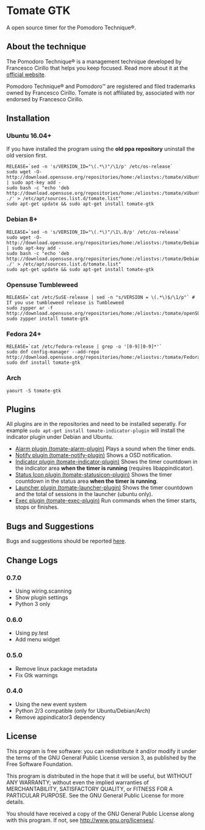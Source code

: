 Tomate GTK
==========

A open source timer for the Pomodoro Technique®.

About the technique
-------------------

The Pomodoro Technique® is a management technique developed by Francesco Cirillo that helps you keep focused.
Read more about it at the [official website](http://pomodorotechnique.com/).

Pomodoro Technique® and Pomodoro™ are registered and filed trademarks owned by Francesco Cirillo.
Tomate is not affiliated by, associated with nor endorsed by Francesco Cirillo.

Installation
------------

### Ubuntu 16.04+

If you have installed the program using the **old ppa repository** uninstall the old version first.

    RELEASE=`sed -n 's/VERSION_ID="\(.*\)"/\1/p' /etc/os-release`
    sudo wget -O- http://download.opensuse.org/repositories/home:/eliostvs:/tomate/xUbuntu_$RELEASE/Release.key | sudo apt-key add -
    sudo bash -c "echo 'deb http://download.opensuse.org/repositories/home:/eliostvs:/tomate/xUbuntu_$RELEASE/ ./' > /etc/apt/sources.list.d/tomate.list"
    sudo apt-get update && sudo apt-get install tomate-gtk

### Debian 8+

    RELEASE=`sed -n 's/VERSION_ID="\(.*\)"/\1\.0/p' /etc/os-release`
    sudo wget -O- http://download.opensuse.org/repositories/home:/eliostvs:/tomate/Debian_$RELEASE/Release.key | sudo apt-key add -
    sudo bash -c "echo 'deb http://download.opensuse.org/repositories/home:/eliostvs:/tomate/Debian_$RELEASE/ ./' > /etc/apt/sources.list.d/tomate.list"
    sudo apt-get update && sudo apt-get install tomate-gtk

### Opensuse Tumbleweed

    RELEASE=`cat /etc/SuSE-release | sed -n "s/VERSION = \(.*\)$/\1/p"` # If you use tumbleweed release is Tumbleweed
    sudo zypper ar -f http://download.opensuse.org/repositories/home:/eliostvs:/tomate/openSUSE_$RELEASE/home:eliostvs:tomate.repo
    sudo zypper install tomate-gtk

### Fedora 24+

    RELEASE=`cat /etc/fedora-release | grep -o '[0-9][0-9]*'`
    sudo dnf config-manager --add-repo http://download.opensuse.org/repositories/home:/eliostvs:/tomate/Fedora_$RELEASE/home:eliostvs:tomate.repo
    sudo dnf install tomate-gtk

### Arch

    yaourt -S tomate-gtk

Plugins
-------

All plugins are in the repositories and need to be installed seperatly.
For example `sudo apt-get install tomate-indicator-plugin` will install the indicator plugin under Debian and Ubuntu.

- [Alarm plugin (tomate-alarm-plugin)][alarm-plugin] Plays a sound when the timer ends.
- [Notify plugin (tomate-notify-plugin)][notify-plugin] Shows a OSD notification.
- [Indicator plugin (tomate-indicator-plugin)][indicator-plugin] Shows the timer countdown in the indicator area **when the timer is running** (requires libappindicator).
- [Status Icon plugin (tomate-statusicon-plugin)][statusicon-plugin] Shows the timer countdown in the status area **when the timer is running**.
- [Launcher plugin (tomate-launcher-plugin)][launcher-plugin] Shows the timer countdown and the total of sessions in the launcher (ubuntu only).
- [Exec plugin (tomate-exec-plugin)][exec-plugin] Run commands when the timer starts, stops or finishes.

Bugs and Suggestions
-------------------

Bugs and suggestions should be reported [here][bugs].

Change Logs
-----------

### 0.7.0

- Using wiring.scanning
- Show plugin settings
- Python 3 only

### 0.6.0

- Using py.test
- Add menu widget

### 0.5.0

- Remove linux package metadata
- Fix Gtk warnings

### 0.4.0

- Using the new event system
- Python 2/3 compatible (only for Ubuntu/Debian/Arch)
- Remove appindicator3 dependency

License
-------

This program is free software: you can redistribute it and/or modify it
under the terms of the GNU General Public License version 3, as published
by the Free Software Foundation.

This program is distributed in the hope that it will be useful, but
WITHOUT ANY WARRANTY; without even the implied warranties of
MERCHANTABILITY, SATISFACTORY QUALITY, or FITNESS FOR A PARTICULAR
PURPOSE.  See the GNU General Public License for more details.

You should have received a copy of the GNU General Public License along
with this program.  If not, see <http://www.gnu.org/licenses/>.

[alarm-plugin]: https://github.com/eliostvs/tomate-alarm-plugin
[notify-plugin]: https://github.com/eliostvs/tomate-notify-plugin
[indicator-plugin]: https://github.com/eliostvs/tomate-indicator-plugin
[statusicon-plugin]: https://github.com/eliostvs/tomate-statusicon-plugin
[launcher-plugin]: https://github.com/eliostvs/tomate-launcher-plugin
[exec-plugin]: https://github.com/eliostvs/tomate-exec-plugin
[bugs]: https://github.com/eliostvs/tomate-gtk/issues
